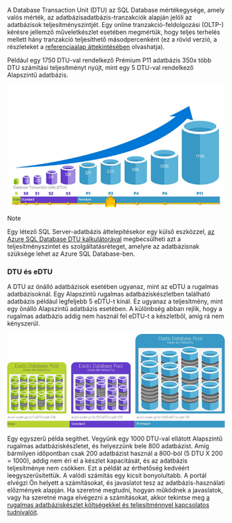 A Database Transaction Unit (DTU) az SQL Database mértékegysége, amely valós mérték, az adatbázisadatbázis-tranzakciók alapján jelöli az adatbázisok teljesítményszintjét. Egy online tranzakció-feldolgozási (OLTP-) kérésre jellemző műveletkészlet esetében megmértük, hogy teljes terhelés mellett hány tranzakció teljesíthető másodpercenként (ez a rövid verzió, a részleteket a [referenciaalap áttekintésében](../articles/sql-database/sql-database-benchmark-overview.md) olvashatja). 

Például egy 1750 DTU-val rendelkező Prémium P11 adatbázis 350x több DTU számítási teljesítményt nyújt, mint egy 5 DTU-val rendelkező Alapszintű adatbázis. 

![Bevezetés az SQL Database-be: önálló adatbázis DTU-k rétegek és szintek szerint.](./media/sql-database-understanding-dtus/single_db_dtus.png)

> [!NOTE]
> Egy létező SQL Server-adatbázis áttelepítésekor egy külső eszközzel, [az Azure SQL Database DTU kalkulátorával](http://dtucalculator.azurewebsites.net/) megbecsülheti azt a teljesítményszintet és szolgáltatásréteget, amelyre az adatbázisnak szüksége lehet az Azure SQL Database-ben.
> 
> 

### <a name="dtu-vs-edtu"></a>DTU és eDTU
A DTU az önálló adatbázisok esetében ugyanaz, mint az eDTU a rugalmas adatbázisoknál. Egy Alapszintű rugalmas adatbáziskészletben található adatbázis például legfeljebb 5 eDTU-t kínál. Ez ugyanaz a teljesítmény, mint egy önálló Alapszintű adatbázis esetében. A különbség abban rejlik, hogy a rugalmas adatbázis addig nem használ fel eDTU-t a készletből, amíg rá nem kényszerül. 

![Bevezetés az SQL Database-be: rugalmas készletek rétegek szerint.](./media/sql-database-understanding-dtus/sqldb_elastic_pools.png)

Egy egyszerű példa segíthet. Vegyünk egy 1000 DTU-val ellátott Alapszintű rugalmas adatbáziskészletet, és helyezzünk bele 800 adatbázist. Amíg bármilyen időpontban csak 200 adatbázist használ a 800-ból (5 DTU X 200 = 1000), addig nem éri el a készlet kapacitását, és az adatbázis teljesítménye nem csökken. Ezt a példát az érthetőség kedvéért leegyszerűsítettük. A valódi számítás egy kicsit bonyolultabb. A portál elvégzi Ön helyett a számításokat, és javaslatot tesz az adatbázis-használati előzmények alapján. Ha szeretné megtudni, hogyan működnek a javaslatok, vagy ha szeretné maga elvégezni a számításokat, akkor tekintse meg [a rugalmas adatbáziskészlet költségekkel és teljesítménnyel kapcsolatos tudnivalóit](../articles/sql-database/sql-database-elastic-pool-guidance.md). 



<!--HONumber=Jan17_HO3-->


